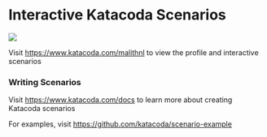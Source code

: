 # Interactive Katacoda Scenarios

[![](http://shields.katacoda.com/katacoda/malithnl/count.svg)](https://www.katacoda.com/malithnl "Get your profile on Katacoda.com")

Visit https://www.katacoda.com/malithnl to view the profile and interactive scenarios

### Writing Scenarios
Visit https://www.katacoda.com/docs to learn more about creating Katacoda scenarios

For examples, visit https://github.com/katacoda/scenario-example
